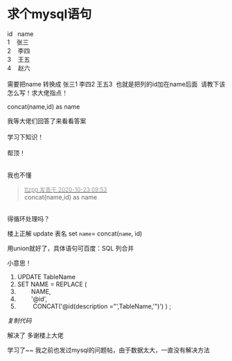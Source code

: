 # 求个mysql语句


id&nbsp; &nbsp;name<br />
1&nbsp; &nbsp; 张三<br />
2&nbsp; &nbsp; 李四<br />
3&nbsp; &nbsp; 王五<br />
4&nbsp; &nbsp; 赵六<br />
<br />
需要把name 转换成 张三1 李四2 王五3&nbsp;&nbsp;也就是把列的id加在name后面&nbsp;&nbsp;请教下该怎么写！求大佬指点！

concat(name,id) as name

我等大佬们回答了来看看答案<br />
<br />
学习下知识！<br />
<br />
帮顶！<br />
<br />
<img src="static/image/smiley/default/lol.gif" smilieid="12" border="0" alt="" /><img src="static/image/smiley/default/lol.gif" smilieid="12" border="0" alt="" /><img src="static/image/smiley/default/lol.gif" smilieid="12" border="0" alt="" />

我也不懂

<div class="quote"><blockquote><font size="2"><a href="https://www.hostloc.com/forum.php?mod=redirect&amp;goto=findpost&amp;pid=9339609&amp;ptid=757484" target="_blank"><font color="#999999">ttzpp 发表于 2020-10-23 09:53</font></a></font><br />
concat(name,id) as name</blockquote></div><br />
得循环处理吗？

楼上正解 update 表名 set `name`= concat(`name`, id)

用union就好了，具体语句可百度：SQL 列合并

小意思！<div class="blockcode"><div id="code_X02"><ol><li>UPDATE TableName<br /><li>SET NAME = REPLACE (<br /><li>&nbsp; &nbsp; &nbsp; &nbsp; NAME,<br /><li>&nbsp; &nbsp; &nbsp; &nbsp; '@id',<br /><li>&nbsp; &nbsp; &nbsp; &nbsp;&nbsp;&nbsp;CONCAT('@id(description =&quot;',TableName,'&quot;)') ) ;</ol></div><em onclick="copycode($('code_X02'));">复制代码</em></div>

解决了 多谢楼上大佬

学习了~~ 我之前也发过mysql的问题帖，由于数据太大，一直没有解决方法
